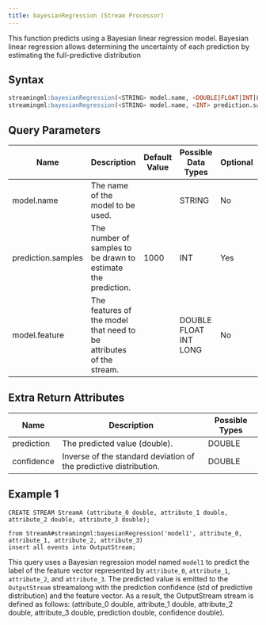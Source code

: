 ```yaml
---
title: bayesianRegression (Stream Processor)
---
```


This function predicts using a Bayesian linear regression
model. Bayesian linear regression allows determining the uncertainty of
each prediction by estimating the full-predictive distribution

## Syntax

```sql
streamingml:bayesianRegression(<STRING> model.name, <DOUBLE|FLOAT|INT|LONG> model.feature, <DOUBLE|FLOAT|INT|LONG> ...)
streamingml:bayesianRegression(<STRING> model.name, <INT> prediction.samples, <DOUBLE|FLOAT|INT|LONG> model.feature, <DOUBLE|FLOAT|INT|LONG> ...)
```

## Query Parameters

| Name | Description   | Default Value | Possible Data Types   | Optional | Dynamic |
|------|---------------|---------------|-----------------------|----------|---------|
| model.name    | The name of the model to be used.   |               | STRING| No       | No      |
| prediction.samples | The number of samples to be drawn to estimate the prediction.    | 1000          | INT   | Yes    | No      |
| model.feature  | The features of the model that need to be attributes of the stream. |               | DOUBLE FLOAT INT LONG | No       | Yes     |

## Extra Return Attributes

| Name       | Description      | Possible Types |
|------------|------------------|----------------|
| prediction | The predicted value (double).     | DOUBLE         |
| confidence | Inverse of the standard deviation of the predictive distribution. | DOUBLE         |

## Example 1

    CREATE STREAM StreamA (attribute_0 double, attribute_1 double, attribute_2 double, attribute_3 double);

    from StreamA#streamingml:bayesianRegression('model1', attribute_0, attribute_1, attribute_2, attribute_3)
    insert all events into OutputStream;

This query uses a Bayesian regression model named `model1` to predict
the label of the feature vector represented by `attribute_0`,
`attribute_1`, `attribute_2`, and `attribute_3`. The predicted value is
emitted to the `OutputStream` streamalong with the prediction confidence
(std of predictive distribution) and the feature vector. As a result,
the OutputStream stream is defined as follows: (attribute_0 double,
attribute_1 double, attribute_2 double, attribute_3 double,
prediction double, confidence double).
